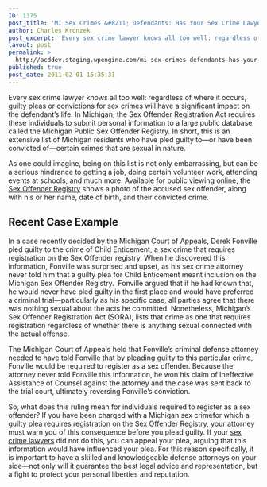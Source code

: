 ```yaml
---
ID: 1375
post_title: 'MI Sex Crimes &#8211; Defendants: Has Your Sex Crime Lawyer Given You All The Facts (and Consequences) of Your Guilty Plea?'
author: Charles Kronzek
post_excerpt: 'Every sex crime lawyer knows all too well: regardless of where it occurs, guilty pleas or convictions for sex crimes will have a significant impact on the defendant’s life. In Michigan, the Sex Offender Registration Act requires these individuals to submit personal information to a large public database called the Michigan Public Sex Offender Registry. In short, this is an extensive list of Michigan residents who have pled guilty to—or have been convicted of—certain crimes that are sexual in nature.'
layout: post
permalink: >
  http://acddev.staging.wpengine.com/mi-sex-crimes-defendants-has-your-sex-crime-lawyer-given-you-all-the-facts-and-consequences-of-your-guilty-plea.html
published: true
post_date: 2011-02-01 15:35:31
---
```

Every sex crime lawyer knows all too well: regardless of where it occurs, guilty pleas or convictions for sex crimes will have a significant impact on the defendant’s life. In Michigan, the Sex Offender Registration Act requires these individuals to submit personal information to a large public database called the Michigan Public Sex Offender Registry. In short, this is an extensive list of Michigan residents who have pled guilty to—or have been convicted of—certain crimes that are sexual in nature.

As one could imagine, being on this list is not only embarrassing, but can be a serious hindrance to getting a job, doing certain volunteer work, attending events at schools, and much more. Available for public viewing online, the <a href="http://acddev.staging.wpengine.com/sex-offender-registry.html" target="_blank">Sex Offender Registry</a> shows a photo of the accused sex offender, along with his or her name, date of birth, and their convicted crime.
<h2>Recent Case Example</h2>
In a case recently decided by the Michigan Court of Appeals, Derek Fonville pled guilty to the crime of Child Enticement, a sex crime that requires registration on the Sex Offender registry. When he discovered this information, Fonville was surprised and upset, as his sex crime attorney never told him that a guilty plea for Child Enticement meant inclusion on the Michigan Sex Offender Registry.  Fonville argued that if he had known that, he would never have pled guilty in the first place and would have preferred a criminal trial—particularly as his specific case, all parties agree that there was nothing sexual about the acts he committed. Nonetheless, Michigan’s Sex Offender Registration Act (SORA), lists that crime as one that requires registration regardless of whether there is anything sexual connected with the actual offense.

The Michigan Court of Appeals held that Fonville’s criminal defense attorney needed to have told Fonville that by pleading guilty to this particular crime, Fonville would be required to register as a sex offender. Because the attorney never told Fonville this information, he won his claim of Ineffective Assistance of Counsel against the attorney and the case was sent back to the trial court, ultimately reversing Fonville’s conviction.

So, what does this ruling mean for individuals required to register as a sex offender? If you have been charged with a Michigan sex crimefor which a guilty plea requires registration on the Sex Offender Registry, your attorney must warn you of this consequence before you plead guilty. If your <a href="http://acddev.staging.wpengine.com/trial-attorneys.html" target="_blank">sex crime lawyers</a> did not do this, you can appeal your plea, arguing that this information would have influenced your plea. For this reason specifically, it is important to have a skilled and knowledgeable defense attorneys on your side—not only will it guarantee the best legal advice and representation, but a fight to protect your personal liberties and reputation.